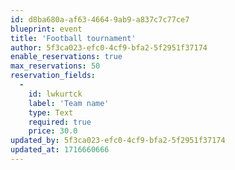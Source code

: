 ```yaml
---
id: d8ba680a-af63-4664-9ab9-a837c7c77ce7
blueprint: event
title: 'Football tournament'
author: 5f3ca023-efc0-4cf9-bfa2-5f2951f37174
enable_reservations: true
max_reservations: 50
reservation_fields:
  -
    id: lwkurtck
    label: 'Team name'
    type: Text
    required: true
    price: 30.0
updated_by: 5f3ca023-efc0-4cf9-bfa2-5f2951f37174
updated_at: 1716660666
---
```

